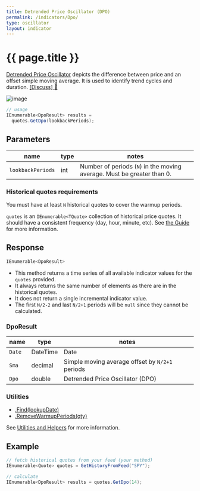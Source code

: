 ```yaml
---
title: Detrended Price Oscillator (DPO)
permalink: /indicators/Dpo/
type: oscillator
layout: indicator
---
```


# {{ page.title }}

[Detrended Price Oscillator](https://en.wikipedia.org/wiki/Detrended_price_oscillator) depicts the difference between price and an offset simple moving average.  It is used to identify trend cycles and duration.
[[Discuss] :speech_balloon:]({{site.github.repository_url}}/discussions/551 "Community discussion about this indicator")

![image]({{site.baseurl}}/assets/charts/Dpo.png)

```csharp
// usage
IEnumerable<DpoResult> results =
  quotes.GetDpo(lookbackPeriods);
```

## Parameters

| name | type | notes
| -- |-- |--
| `lookbackPeriods` | int | Number of periods (`N`) in the moving average.  Must be greater than 0.

### Historical quotes requirements

You must have at least `N` historical quotes to cover the warmup periods.

`quotes` is an `IEnumerable<TQuote>` collection of historical price quotes.  It should have a consistent frequency (day, hour, minute, etc).  See [the Guide]({{site.baseurl}}/guide/#historical-quotes) for more information.

## Response

```csharp
IEnumerable<DpoResult>
```

- This method returns a time series of all available indicator values for the `quotes` provided.
- It always returns the same number of elements as there are in the historical quotes.
- It does not return a single incremental indicator value.
- The first `N/2-2` and last `N/2+1` periods will be `null` since they cannot be calculated.

### DpoResult

| name | type | notes
| -- |-- |--
| `Date` | DateTime | Date
| `Sma` | decimal | Simple moving average offset by `N/2+1` periods
| `Dpo` | double | Detrended Price Oscillator (DPO)

### Utilities

- [.Find(lookupDate)]({{site.baseurl}}/utilities#find-indicator-result-by-date)
- [.RemoveWarmupPeriods(qty)]({{site.baseurl}}/utilities#remove-warmup-periods)

See [Utilities and Helpers]({{site.baseurl}}/utilities#utilities-for-indicator-results) for more information.

## Example

```csharp
// fetch historical quotes from your feed (your method)
IEnumerable<Quote> quotes = GetHistoryFromFeed("SPY");

// calculate
IEnumerable<DpoResult> results = quotes.GetDpo(14);
```
